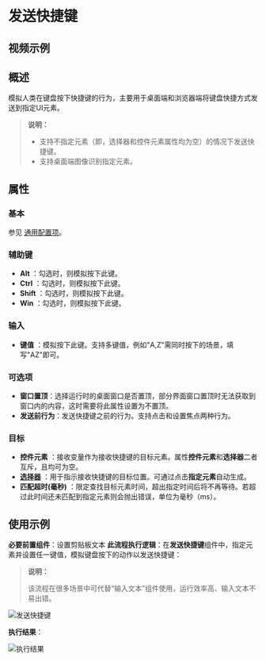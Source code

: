# 发送快捷键

## 视频示例

## 概述

模拟人类在键盘按下快捷键的行为，主要用于桌面端和浏览器端将键盘快捷方式发送到指定UI元素。

>**说明：**
>
>- 支持不指定元素（即，选择器和控件元素属性均为空）的情况下发送快捷键。
>- 支持桌面端图像识别指定元素。

## 属性

### 基本

参见 [通用配置项](../Appendix/CommonConfigurationItems.md)。

### 辅助键

- **Alt** ：勾选时，则模拟按下此键。
- **Ctrl** ：勾选时，则模拟按下此键。
- **Shift** ：勾选时，则模拟按下此键。
- **Win** ：勾选时，则模拟按下此键。

### 输入

- **键值** ：模拟按下此键。支持多键值，例如"A,Z"需同时按下的场景，填写"AZ"即可。

### 可选项

- **窗口置顶**：选择运行时的桌面窗口是否置顶，部分界面窗口置顶时无法获取到窗口内的内容，这时需要将此属性设置为不置顶。
- **发送前行为**：发送快捷键之前的行为。支持点击和设置焦点两种行为。

### 目标

- **控件元素** ：接收变量作为接收快捷键的目标元素。属性**控件元素**和**选择器**二者互斥，且均可为空。
- **[选择器](../Appendix/Selector.md?_v=v2020.4)** ：用于指示接收快捷键的目标位置。可通过点击**指定元素**自动生成。
- **匹配超时(毫秒)** ：限定查找目标元素时间，超出指定时间后将不再等待。若超过此时间还未匹配到指定元素则会抛出错误，单位为毫秒（ms）。

## 使用示例

**必要前置组件**：设置剪贴板文本
**此流程执行逻辑**：在**发送快捷键**组件中，指定元素并设置任一键值，模拟键盘按下的动作以发送快捷键：

   >**说明：**
   >
   >该流程在很多场景中可代替“输入文本”组件使用，运行效率高、输入文本不易出错。

![发送快捷键](https://docimages.blob.core.chinacloudapi.cn/images/Activities/sendHotkey-2.png)

**执行结果**：

![执行结果](https://docimages.blob.core.chinacloudapi.cn/images/Activities/sendHotkey-3.png)
